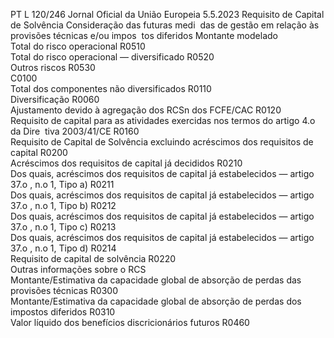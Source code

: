 PT  L 120/246 Jornal Oficial da União Europeia 5.5.2023
 Requisito de Capital de 
Solvência  Consideração das futuras medi ­
das de gestão em relação às 
provisões técnicas e/ou impos ­
tos diferidos  Montante modelado  
Total do risco operacional  R0510  
Total do risco operacional — diversificado  R0520  
Outros riscos  R0530  
C0100  
Total dos componentes não diversificados  R0110  
Diversificação  R0060  
Ajustamento devido à agregação dos RCSn dos FCFE/CAC  R0120  
Requisito de capital para as atividades exercidas nos termos do artigo 4.o da Dire ­
tiva 2003/41/CE  R0160  
Requisito de Capital de Solvência excluindo acréscimos dos requisitos de capital  R0200  
Acréscimos dos requisitos de capital já decididos  R0210  
Dos quais, acréscimos dos requisitos de capital já estabelecidos — artigo 37.o , n.o 1, 
Tipo a)  R0211  
Dos quais, acréscimos dos requisitos de capital já estabelecidos — artigo 37.o , n.o 1, 
Tipo b)  R0212  
Dos quais, acréscimos dos requisitos de capital já estabelecidos — artigo 37.o , n.o 1, 
Tipo c)  R0213  
Dos quais, acréscimos dos requisitos de capital já estabelecidos — artigo 37.o , n.o 1, 
Tipo d)  R0214  
Requisito de capital de solvência  R0220  
Outras informações sobre o RCS  
Montante/Estimativa da capacidade global de absorção de perdas das provisões técnicas  R0300  
Montante/Estimativa da capacidade global de absorção de perdas dos impostos diferidos  R0310  
Valor líquido dos benefícios discricionários futuros  R0460